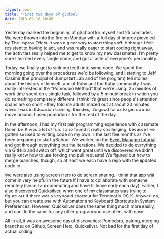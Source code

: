 ```yaml
---
layout: post
title: "First two days of gSchool"
date: 2013-09-10 20:45
---
```


Yesterday marked the beginning of gSchool for myself and 25 comrades. We were thrown into the fire on Monday with a full day of improv provdied by The Improv Effect. It was a great way to start things off. Although I felt resistant to having to act, and was really eager to start coding right away, the activities really helped me to get to know my new classmates. I'm pretty sure I learned every single name, and got a taste of everyone's personality.

Today, we finally got to sink our teeth into some code. We spent the morning going over the procedures we'd be following, and listening to Jeff Casimir (the principal of Jumpstart Lab and of the program) tell stories about the history of himself, and of Ruby and the Ruby community. I was really interested in the "Pomodoro Method" that we're using: 25 minutes of work time spent on a single task, followed by a 5 minute break in which you do something completely different. I think it's great since people's attention spans are so short - they told me adults maxed out at about 20 minutes when I was in Education training. Besides, it's good for us to get up and move around. I used pomodoros for the rest of the day.

In the afternoon, I had my first pair programming experience with classmate Rolen Le. It was a lot of fun. I also found it really challenging, because I've gotten so used to writing code on my own in the last five months as I've been preparing to start gSchool. We worked on the [Event Manager tutorial](http://tutorials.jumpstartlab.com/projects/eventmanager.html) and got through everything but the iterations. We decided to do everything via GitHub and switch off, which went great until we discovered we didn't really know how to use forking and pull requests! We figured out how to merge branches, though, so at least we each have a repo with the updated code in it.

We were also using Screen Hero to do screen sharing. I think that app will come in very helpful in the future if I have to collaborate with someone remotely (since I am commuting and have to leave early each day). Earlier, I also discovered Quicksilver, when one of my classmates was trying to figure out if there was a keyboard shortcut for Terminal in OS X. Answer: no, but you can create one with Automator and Keyboard Shortcuts in System Preferences. However, Quicksilver does the same thing much more easily, and can do the same for any other program you use often, with ease.

All in all, it was an awesome day of discoveries: Pomodoro, pairing, merging branches on Github, Screen Hero, Quicksilver. Not bad for the first day of actual coding.
